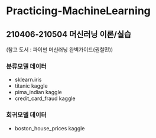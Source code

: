 # Practicing-MachineLearning  
  
## 210406-210504 머신러닝 이론/실습  
(참고 도서 : 파이썬 머신러닝 완벽가이드(권철민))  

### 분류모델 데이터
- sklearn.iris
- titanic kaggle
- pima_indian kaggle
- credit_card_fraud kaggle
### 회귀모델 데이터
- boston_house_prices kaggle